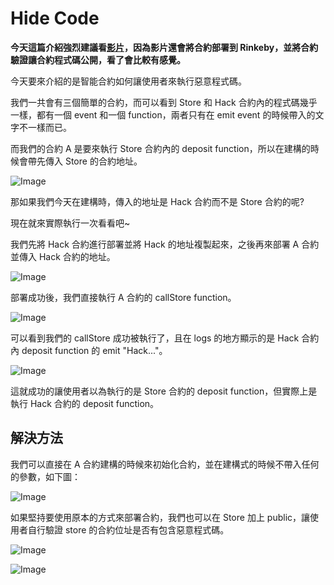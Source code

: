 # Hide Code

**今天這篇介紹強烈建議看[影片](https://www.youtube.com/watch?v=pvj6a_LZ_xs)，因為影片還會將合約部署到 Rinkeby，並將合約驗證讓合約程式碼公開，看了會比較有感覺。**

今天要來介紹的是智能合約如何讓使用者來執行惡意程式碼。

我們一共會有三個簡單的合約，而可以看到 Store 和 Hack 合約內的程式碼幾乎一樣，都有一個 event 和一個 function，兩者只有在 emit event 的時候帶入的文字不一樣而已。

而我們的合約 A 是要來執行 Store 合約內的 deposit function，所以在建構的時候會帶先傳入 Store 的合約地址。

![Image](https://i.imgur.com/QXHKGJS.png)

那如果我們今天在建構時，傳入的地址是 Hack 合約而不是 Store 合約的呢?

現在就來實際執行一次看看吧~

我們先將 Hack 合約進行部署並將 Hack 的地址複製起來，之後再來部署 A 合約並傳入 Hack 合約的地址。

![Image](https://i.imgur.com/4g9Q64g.png)

部署成功後，我們直接執行 A 合約的 callStore function。

![Image](https://i.imgur.com/KrJU5Hq.png)

可以看到我們的 callStore 成功被執行了，且在 logs 的地方顯示的是 Hack 合約內 deposit function 的 emit "Hack..."。

![Image](https://i.imgur.com/hZgWXNC.png)

這就成功的讓使用者以為執行的是 Store 合約的 deposit function，但實際上是執行 Hack 合約的 deposit function。

## 解決方法

我們可以直接在 A 合約建構的時候來初始化合約，並在建構式的時候不帶入任何的參數，如下圖：

![Image](https://i.imgur.com/ND5FzN1.png)

如果堅持要使用原本的方式來部署合約，我們也可以在 Store 加上 public，讓使用者自行驗證 store 的合約位址是否有包含惡意程式碼。

![Image](https://i.imgur.com/kakBdzD.png)

![Image](https://i.imgur.com/awZ4Sti.png)


